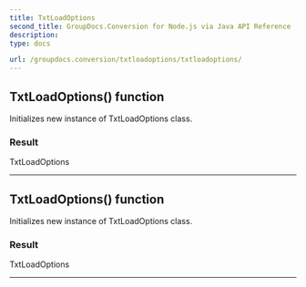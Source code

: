 ```yaml
---
title: TxtLoadOptions
second_title: GroupDocs.Conversion for Node.js via Java API Reference
description: 
type: docs

url: /groupdocs.conversion/txtloadoptions/txtloadoptions/
---
```


## TxtLoadOptions() function

 Initializes new instance of  TxtLoadOptions class.
 

### Result
TxtLoadOptions


---


## TxtLoadOptions() function

 Initializes new instance of  TxtLoadOptions class.
 

### Result
TxtLoadOptions


---


